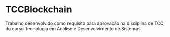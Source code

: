 # TCCBlockchain
Trabalho desenvolvido como requisito para aprovação na disciplina de TCC, do curso Tecnologia em Análise e Desenvolvimento de Sistemas
